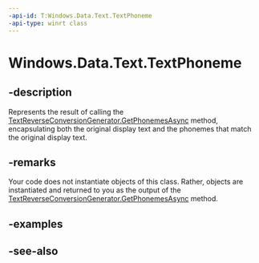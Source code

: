 ----api-id: T:Windows.Data.Text.TextPhoneme
-api-type: winrt class
---<!-- Class syntax.public class TextPhoneme : Windows.Data.Text.ITextPhoneme--># Windows.Data.Text.TextPhoneme## -descriptionRepresents the result of calling the [TextReverseConversionGenerator.GetPhonemesAsync](textreverseconversiongenerator_getphonemesasync.md) method, encapsulating both the original display text and the phonemes that match the original display text.## -remarksYour code does not instantiate objects of this class. Rather, objects are instantiated and returned to you as the output of the [TextReverseConversionGenerator.GetPhonemesAsync](textreverseconversiongenerator_getphonemesasync.md) method.## -examples## -see-also